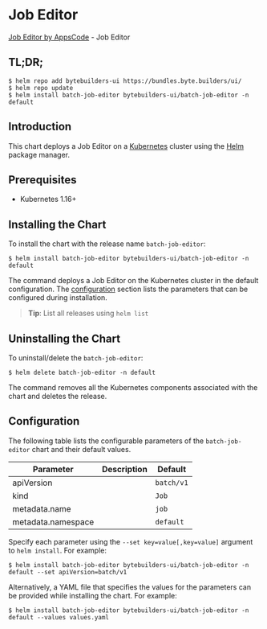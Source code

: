 # Job Editor

[Job Editor by AppsCode](https://byte.builders) - Job Editor

## TL;DR;

```console
$ helm repo add bytebuilders-ui https://bundles.byte.builders/ui/
$ helm repo update
$ helm install batch-job-editor bytebuilders-ui/batch-job-editor -n default
```

## Introduction

This chart deploys a Job Editor on a [Kubernetes](http://kubernetes.io) cluster using the [Helm](https://helm.sh) package manager.

## Prerequisites

- Kubernetes 1.16+

## Installing the Chart

To install the chart with the release name `batch-job-editor`:

```console
$ helm install batch-job-editor bytebuilders-ui/batch-job-editor -n default
```

The command deploys a Job Editor on the Kubernetes cluster in the default configuration. The [configuration](#configuration) section lists the parameters that can be configured during installation.

> **Tip**: List all releases using `helm list`

## Uninstalling the Chart

To uninstall/delete the `batch-job-editor`:

```console
$ helm delete batch-job-editor -n default
```

The command removes all the Kubernetes components associated with the chart and deletes the release.

## Configuration

The following table lists the configurable parameters of the `batch-job-editor` chart and their default values.

|     Parameter      | Description |        Default        |
|--------------------|-------------|-----------------------|
| apiVersion         |             | <code>batch/v1</code> |
| kind               |             | <code>Job</code>      |
| metadata.name      |             | <code>job</code>      |
| metadata.namespace |             | <code>default</code>  |


Specify each parameter using the `--set key=value[,key=value]` argument to `helm install`. For example:

```console
$ helm install batch-job-editor bytebuilders-ui/batch-job-editor -n default --set apiVersion=batch/v1
```

Alternatively, a YAML file that specifies the values for the parameters can be provided while
installing the chart. For example:

```console
$ helm install batch-job-editor bytebuilders-ui/batch-job-editor -n default --values values.yaml
```
